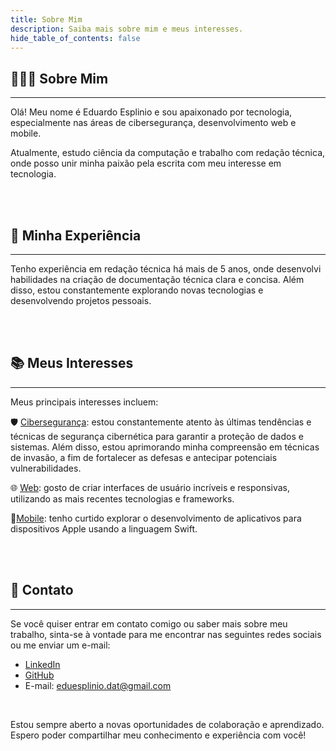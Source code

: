 ```yaml
---
title: Sobre Mim
description: Saiba mais sobre mim e meus interesses.
hide_table_of_contents: false
---
```


## 👨🏼‍💻 Sobre Mim
----

Olá! Meu nome é Eduardo Esplinio e sou apaixonado por tecnologia, especialmente nas áreas de cibersegurança, desenvolvimento web e mobile. 

Atualmente, estudo ciência da computação e trabalho com redação técnica, onde posso unir minha paixão pela escrita com meu interesse em tecnologia. 

<br/>
<br/>

## 📝 Minha Experiência
----

Tenho experiência em redação técnica há mais de 5 anos, onde desenvolvi habilidades na criação de documentação técnica clara e concisa. Além disso, estou constantemente explorando novas tecnologias e desenvolvendo projetos pessoais.

<br/>
<br/>

## 📚 Meus Interesses
----

Meus principais interesses incluem:

🛡️ [Cibersegurança](/docs/Explorar/Cursos/ciberseguranca): estou constantemente atento às últimas tendências e técnicas de segurança cibernética para garantir a proteção de dados e sistemas. Além disso, estou aprimorando minha compreensão em técnicas de invasão, a fim de fortalecer as defesas e antecipar potenciais vulnerabilidades.

🌐 [Web](/docs/Explorar/Projetos/web): gosto de criar interfaces de usuário incríveis e responsivas, utilizando as mais recentes tecnologias e frameworks.

📱[Mobile](/docs/Explorar/Projetos/mobile): tenho curtido explorar o desenvolvimento de aplicativos para dispositivos Apple usando a linguagem Swift.

<br/>
<br/>

## 💬 Contato
----

Se você quiser entrar em contato comigo ou saber mais sobre meu trabalho, sinta-se à vontade para me encontrar nas seguintes redes sociais ou me enviar um e-mail:

- [LinkedIn](https://www.linkedin.com/in/eduardo-esplinio-b16ba3274/)
- [GitHub](https://github.com/eduesplinio)
- E-mail: eduesplinio.dat@gmail.com

<br/>

Estou sempre aberto a novas oportunidades de colaboração e aprendizado. Espero poder compartilhar meu conhecimento e experiência com você!

